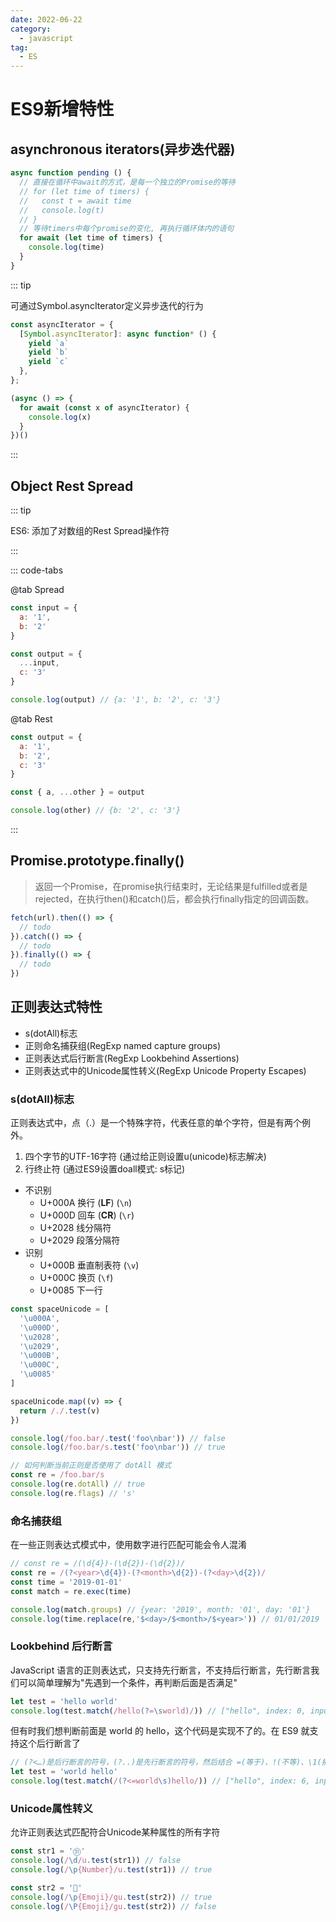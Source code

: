 ```yaml
---
date: 2022-06-22
category:
  - javascript
tag:
  - ES
---
```


# ES9新增特性

## asynchronous iterators(异步迭代器)

```js
async function pending () {
  // 直接在循环中await的方式，是每一个独立的Promise的等待
  // for (let time of timers) {
  //   const t = await time
  //   console.log(t)
  // }
  // 等待timers中每个promise的变化, 再执行循环体内的语句
  for await (let time of timers) {
    console.log(time)
  }
}
```

::: tip

可通过Symbol.asyncIterator定义异步迭代的行为

```js
const asyncIterator = {
  [Symbol.asyncIterator]: async function* () {
    yield `a`
    yield `b`
    yield `c`
  },
};

(async () => {
  for await (const x of asyncIterator) {
    console.log(x)
  }
})()
```

:::

## Object Rest Spread

::: tip

ES6: 添加了对数组的Rest Spread操作符

:::

::: code-tabs

@tab Spread

```js
const input = {
  a: '1',
  b: '2'
}

const output = {
  ...input,
  c: '3'
}

console.log(output) // {a: '1', b: '2', c: '3'}
```

@tab Rest

```js
const output = {
  a: '1',
  b: '2',
  c: '3'
}

const { a, ...other } = output

console.log(other) // {b: '2', c: '3'}
```

:::

## Promise.prototype.finally()

> 返回一个Promise，在promise执行结束时，无论结果是fulfilled或者是rejected，在执行then()和catch()后，都会执行finally指定的回调函数。

```js
fetch(url).then(() => {
  // todo
}).catch(() => {
  // todo
}).finally(() => {
  // todo
})
```

## 正则表达式特性

* s(dotAll)标志
* 正则命名捕获组(RegExp named capture groups)
* 正则表达式后行断言(RegExp Lookbehind Assertions)
* 正则表达式中的Unicode属性转义(RegExp Unicode Property Escapes)

### s(dotAll)标志

正则表达式中，点（.）是一个特殊字符，代表任意的单个字符，但是有两个例外。

1. 四个字节的UTF-16字符 (通过给正则设置u(unicode)标志解决)
2. 行终止符 (通过ES9设置doall模式: s标记)

* 不识别
  * U+000A 换行 (**LF**) (`\n`)
  * U+000D 回车 (**CR**) (`\r`)
  * U+2028 线分隔符
  * U+2029 段落分隔符
* 识别
  * U+000B 垂直制表符 (`\v`)
  * U+000C 换页 (`\f`)
  * U+0085 下一行

```js
const spaceUnicode = [
  '\u000A',
  '\u000D',
  '\u2028',
  '\u2029',
  '\u000B',
  '\u000C',
  '\u0085'
]

spaceUnicode.map((v) => {
  return /./.test(v)
})
```

```js
console.log(/foo.bar/.test('foo\nbar')) // false
console.log(/foo.bar/s.test('foo\nbar')) // true

// 如何判断当前正则是否使用了 dotAll 模式
const re = /foo.bar/s
console.log(re.dotAll) // true
console.log(re.flags) // 's'
```

### 命名捕获组

在一些正则表达式模式中，使用数字进行匹配可能会令人混淆

```js
// const re = /(\d{4})-(\d{2})-(\d{2})/
const re = /(?<year>\d{4})-(?<month>\d{2})-(?<day>\d{2})/
const time = '2019-01-01'
const match = re.exec(time)

console.log(match.groups) // {year: '2019', month: '01', day: '01'}
console.log(time.replace(re,'$<day>/$<month>/$<year>')) // 01/01/2019
```

### Lookbehind 后行断言

JavaScript 语言的正则表达式，只支持先行断言，不支持后行断言，先行断言我们可以简单理解为"先遇到一个条件，再判断后面是否满足"

```js
let test = 'hello world'
console.log(test.match(/hello(?=\sworld)/)) // ["hello", index: 0, input: "hello world", groups: undefined]
```

但有时我们想判断前面是 world 的 hello，这个代码是实现不了的。在 ES9 就支持这个后行断言了

```js
// (?<…)是后行断言的符号，(?..)是先行断言的符号，然后结合 =(等于)、!(不等)、\1(捕获匹配)。
let test = 'world hello'
console.log(test.match(/(?<=world\s)hello/)) // ["hello", index: 6, input: "world hello", groups: undefined]
```

### Unicode属性转义

允许正则表达式匹配符合Unicode某种属性的所有字符

```js
const str1 = '㉛'
console.log(/\d/u.test(str1)) // false
console.log(/\p{Number}/u.test(str1)) // true

const str2 = '🤣'
console.log(/\p{Emoji}/gu.test(str2)) // true
console.log(/\P{Emoji}/gu.test(str2)) // false
```

